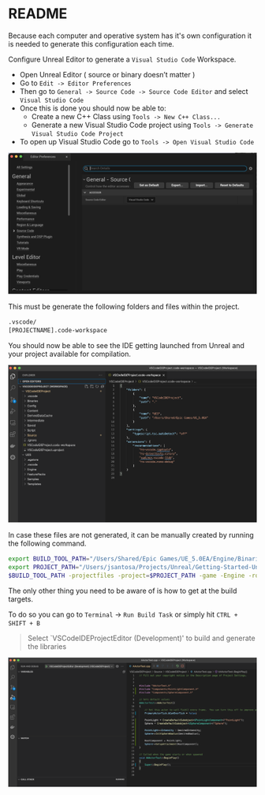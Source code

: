 # README

Because each computer and operative system has it's own configuration it is needed to generate this configuration each time.

Configure Unreal Editor to generate a `Visual Studio Code` Workspace.

* Open Unreal Editor ( source or binary doesn’t matter )
* Go to `Edit -> Editor Preferences`
* Then go to `General -> Source Code -> Source Code Editor` and select `Visual Studio Code`
* Once this is done you should now be able to:
  * Create a new C++ Class using `Tools -> New C++ Class...`
  * Generate a new Visual Studio Code project using `Tools -> Generate Visual Studio Code Project`
* To open up Visual Studio Code go to `Tools -> Open Visual Studio Code`

![vscode-ide-config](../images/vscode-ide-config.png)

This must be generate the following folders and files within the project.

```bash
.vscode/
[PROJECTNAME].code-workspace
```

You should now be able to see the IDE getting launched from Unreal and your project available for compilation.

![unreal-vscode-workspace](../images/unreal-vscode-workspace.png)

In case these files are not generated, it can be manually created by running the following command.

```bash
export BUILD_TOOL_PATH="/Users/Shared/Epic Games/UE_5.0EA/Engine/Binaries/DotNET/UnrealBuildTool/UnrealBuildTool"
export PROJECT_PATH="/Users/jsantosa/Projects/Unreal/Getting-Started-Unreal/BeginnerProjects/VSCodeIDEProject/VSCodeIDEProject.uproject"
$BUILD_TOOL_PATH -projectfiles -project=$PROJECT_PATH -game -Engine -rocket -progress -VSCode
```

The only other thing you need to be aware of is how to get at the build targets.

To do so you can go to `Terminal` -> `Run Build Task` or simply hit `CTRL + SHIFT + B`

> Select `VSCodeIDEProjectEditor (Development)' to build and generate the libraries

![unreal-vscode-tasks](../images/unreal-vscode-tasks.png)